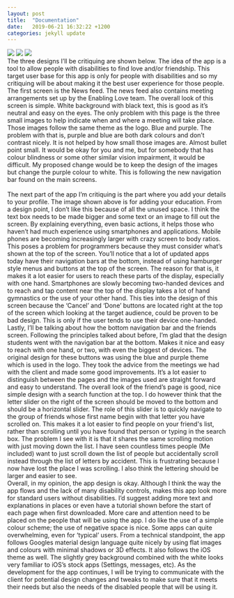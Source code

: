 ```yaml
---
layout: post
title:  "Documentation"
date:   2019-06-21 16:32:22 +1200
categories: jekyll update
---
```



![](/assets/ev29.jpg)
![](/assets/ev30.jpg)
![](/assets/ev31.jpg)
 <br>
  The three designs I’ll be critiquing are shown below. The idea of the app is a tool to allow people with disabilities to find love and/or friendship. This target user base for this app is only for people with disabilities and so my critiquing will be about making it the best user experience for those people. 
 <br>
 The first screen is the News feed.  The news feed also contains meeting arrangements set up by the Enabling Love team. The overall look of this screen is simple. White background with black text, this is good as it’s neutral and easy on the eyes. The only problem with this page is the three small images to help indicate when and where a meeting will take place. Those images follow the same theme as the logo. Blue and purple. The problem with that is, purple and blue are both dark colours and don’t contrast nicely. It is not helped by how small those images are. Almost bullet point small. It would be okay for you and me, but for somebody that has colour blindness or some other similar vision impairment, it would be difficult. My proposed change would be to keep the design of the images but change the purple colour to white. This is following the new navigation bar found on the main screens.  
 <br>
 The next part of the app I’m critiquing is the part where you add your details to your profile. The image shown above is for adding your education. From a design point, I don’t like this because of all the unused space. I think the text box needs to be made bigger and some text or an image to fill out the screen. By explaining everything, even basic actions, it helps those who haven’t had much experience using smartphones and applications. Mobile phones are becoming increasingly larger with crazy screen to body ratios. This poses a problem for programmers because they must consider what’s shown at the top of the screen. You’ll notice that a lot of updated apps today have their navigation bars at the bottom, instead of using hamburger style menus and buttons at the top of the screen. The reason for that is, it makes it a lot easier for users to reach these parts of the display, especially with one hand. Smartphones are slowly becoming two-handed devices and to reach and tap content near the top of the display takes a lot of hand gymnastics or the use of your other hand. This ties into the design of this screen because the ‘Cancel’ and ‘Done’ buttons are located right at the top of the screen which looking at the target audience, could be proven to be bad design. This is only if the user tends to use their device one-handed. 
<br>
Lastly, I’ll be talking about how the bottom navigation bar and the friends screen. Following the principles talked about before, I’m glad that the design students went with the navigation bar at the bottom. Makes it nice and easy to reach with one hand, or two, with even the biggest of devices. The original design for these buttons was using the blue and purple theme which is used in the logo. They took the advice from the meetings we had with the client and made some good improvements. It’s a lot easier to distinguish between the pages and the images used are straight forward and easy to understand. The overall look of the friend’s page is good, nice simple design with a search function at the top. I do however think that the letter slider on the right of the screen should be moved to the bottom and should be a horizontal slider. The role of this slider is to quickly navigate to the group of friends whose first name begin with that letter you have scrolled on. This makes it a lot easier to find people on your friend's list, rather than scrolling until you have found that person or typing in the search box. The problem I see with it is that it shares the same scrolling motion with just moving down the list. I have seen countless times people (Me included) want to just scroll down the list of people but accidentally scroll instead through the list of letters by accident. This is frustrating because I now have lost the place I was scrolling. I also think the lettering should be larger and easier to see. 
<br>
Overall, in my opinion, the app design is okay. Although I think the way the app flows and the lack of many disability controls, makes this app look more for standard users without disabilities. I’d suggest adding more text and explanations in places or even have a tutorial shown before the start of each page when first downloaded. More care and attention need to be placed on the people that will be using the app. I do like the use of a simple colour scheme; the use of negative space is nice. Some apps can quite overwhelming, even for ‘typical’ users. From a technical standpoint, the app follows Googles material design language quite nicely by using flat images and colours with minimal shadows or 3D effects. It also follows the iOS theme as well. The slightly grey background combined with the white looks very familiar to iOS’s stock apps (Settings, messages, etc). As the development for the app continues, I will be trying to communicate with the client for potential design changes and tweaks to make sure that it meets their needs but also the needs of the disabled people that will be using it.








